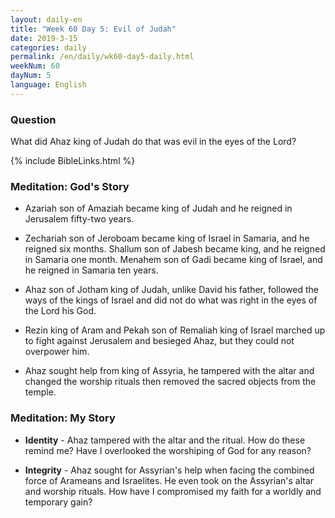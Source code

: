 ```yaml
---
layout: daily-en
title: "Week 60 Day 5: Evil of Judah"
date: 2019-3-15 
categories: daily
permalink: /en/daily/wk60-day5-daily.html
weekNum: 60
dayNum: 5
language: English
---
```


### Question     
What did Ahaz king of Judah do that was evil in the eyes of the Lord?

{% include BibleLinks.html %} 

### Meditation: God's Story   
+ Azariah son of Amaziah became king of Judah and he reigned in Jerusalem fifty-two years. 

+ Zechariah son of Jeroboam became king of Israel in Samaria, and he reigned six months. Shallum son of Jabesh became king, and he reigned in Samaria one month. Menahem son of Gadi became king of Israel, and he reigned in Samaria ten years. 

+ Ahaz son of Jotham king of Judah, unlike David his father, followed the ways of the kings of Israel and did not do what was right in the eyes of the Lord his God. 

+ Rezin king of Aram and Pekah son of Remaliah king of Israel marched up to fight against Jerusalem and besieged Ahaz, but they could not overpower him. 

+ Ahaz sought help from king of Assyria, he tampered with the altar and changed the worship rituals then removed the sacred objects from the temple. 

### Meditation: My Story   
+ **Identity** - Ahaz tampered with the altar and the ritual. How do these remind me? Have I overlooked the worshiping of God for any reason?  

+ **Integrity** - Ahaz sought for Assyrian's help when facing the combined force of Arameans and Israelites. He even took on the Assyrian's altar and worship rituals. How have I compromised my faith for a worldly and temporary gain? 
